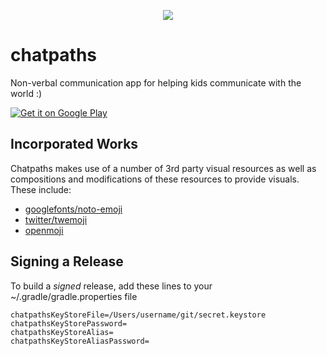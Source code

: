 <p align="center">
    <img src="https://repository-images.githubusercontent.com/621977748/fe1876d7-8b11-4fb1-adee-112fe2ce15d6" />
</p>

# chatpaths
Non-verbal communication app for helping kids communicate with the world :)

<a href='https://play.google.com/store/apps/details?id=com.gy.chatpaths.aac.app'><img alt='Get it on Google Play' src='https://play.google.com/intl/en_us/badges/static/images/badges/en_badge_web_generic.png' style="max-width:100%;"/></a>

## Incorporated Works

Chatpaths makes use of a number of 3rd party visual resources as well as compositions and 
modifications of these resources to provide visuals. These include:

- [googlefonts/noto-emoji](https://github.com/googlefonts/noto-emoji/blob/master/LICENSE)
- [twitter/twemoji](https://github.com/twitter/twemoji/blob/master/LICENSE-GRAPHICS) 
- [openmoji](https://github.com/hfg-gmuend/openmoji/blob/master/LICENSE.txt)

## Signing a Release

To build a _signed_ release, add these lines to your ~/.gradle/gradle.properties file

```
chatpathsKeyStoreFile=/Users/username/git/secret.keystore
chatpathsKeyStorePassword=
chatpathsKeyStoreAlias=
chatpathsKeyStoreAliasPassword=
```
